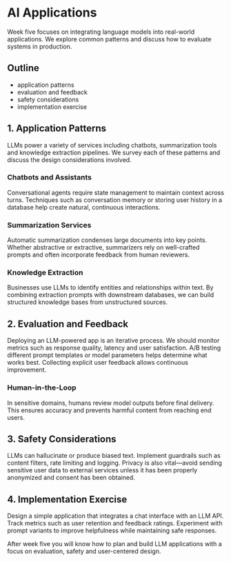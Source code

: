 # AI Applications

Week five focuses on integrating language models into real-world applications. We explore common patterns and discuss how to evaluate systems in production.

## Outline

- application patterns
- evaluation and feedback
- safety considerations
- implementation exercise

## 1. Application Patterns
LLMs power a variety of services including chatbots, summarization tools and knowledge extraction pipelines. We survey each of these patterns and discuss the design considerations involved.

### Chatbots and Assistants
Conversational agents require state management to maintain context across turns. Techniques such as conversation memory or storing user history in a database help create natural, continuous interactions.

### Summarization Services
Automatic summarization condenses large documents into key points. Whether abstractive or extractive, summarizers rely on well-crafted prompts and often incorporate feedback from human reviewers.

### Knowledge Extraction
Businesses use LLMs to identify entities and relationships within text. By combining extraction prompts with downstream databases, we can build structured knowledge bases from unstructured sources.

## 2. Evaluation and Feedback
Deploying an LLM-powered app is an iterative process. We should monitor metrics such as response quality, latency and user satisfaction. A/B testing different prompt templates or model parameters helps determine what works best. Collecting explicit user feedback allows continuous improvement.

### Human-in-the-Loop
In sensitive domains, humans review model outputs before final delivery. This ensures accuracy and prevents harmful content from reaching end users.

## 3. Safety Considerations
LLMs can hallucinate or produce biased text. Implement guardrails such as content filters, rate limiting and logging. Privacy is also vital—avoid sending sensitive user data to external services unless it has been properly anonymized and consent has been obtained.

## 4. Implementation Exercise
Design a simple application that integrates a chat interface with an LLM API. Track metrics such as user retention and feedback ratings. Experiment with prompt variants to improve helpfulness while maintaining safe responses.

After week five you will know how to plan and build LLM applications with a focus on evaluation, safety and user-centered design.

